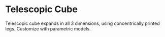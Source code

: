 # Telescopic Cube

Telescopic cube expands in all 3 dimensions, using concentrically printed legs. Customize with parametric models.
